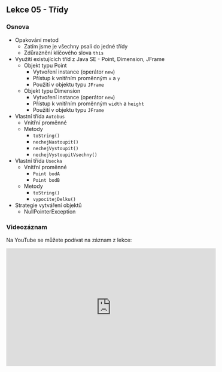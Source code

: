 Lekce 05 - Třídy
----------------

### Osnova

- Opakování metod
    - Zatím jsme je všechny psali do jedné třídy
    - Zdůraznění klíčového slova `this`
- Využití existujících tříd z Java SE - Point, Dimension, JFrame
    - Objekt typu Point
        - Vytvoření instance (operátor `new`)
        - Přístup k vnitřním proměnným `x` a `y`
        - Použití v objektu typu `JFrame`
    - Objekt typu Dimension
        - Vytvoření instance (operátor `new`)
        - Přístup k vnitřním proměnným `width` a `height`
        - Použití v objektu typu `JFrame`
- Vlastní třída `Autobus`
    - Vnitřní proměnné
    - Metody
        - `toString()`
        - `nechejNastoupit()`
        - `nechejVystoupit()`
        - `nechejVystoupitVsechny()`
- Vlastní třída `Usecka`
    - Vnitřní proměnné
        - `Point bodA`
        - `Point bodB`
    - Metody
        - `toString()`
        - `vypocitejDelku()`
- Strategie vytváření objektů
    - NullPointerException


### Videozáznam

Na YouTube se můžete podívat na záznam z lekce:

<iframe width="560" height="315"
	src="https://www.youtube.com/embed/UqhRhe6mUZk"
	frameborder="0"
	allowfullscreen></iframe>
	